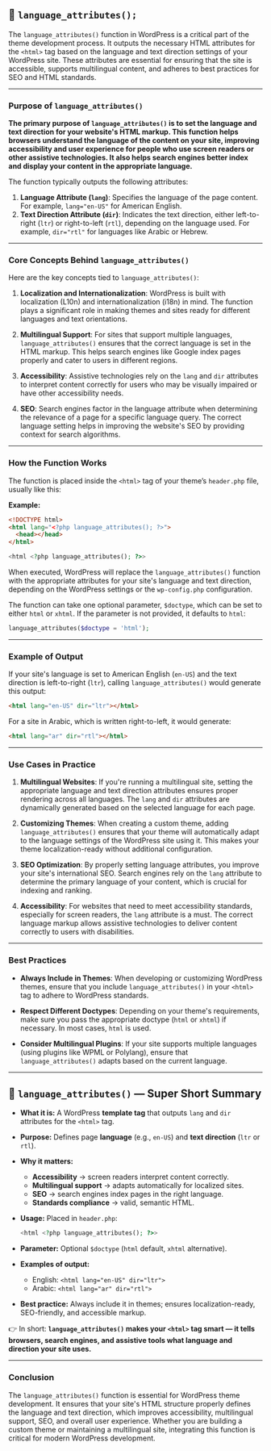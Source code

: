 ## 📌 `language_attributes();`

The `language_attributes()` function in WordPress is a critical part of the theme development process. It outputs the necessary HTML attributes for the `<html>` tag based on the language and text direction settings of your WordPress site. These attributes are essential for ensuring that the site is accessible, supports multilingual content, and adheres to best practices for SEO and HTML standards.

---

### **Purpose of `language_attributes()`**

**The primary purpose of `language_attributes()` is to set the language and text direction for your website's HTML markup. This function helps browsers understand the language of the content on your site, improving accessibility and user experience for people who use screen readers or other assistive technologies. It also helps search engines better index and display your content in the appropriate language.**

The function typically outputs the following attributes:

1. **Language Attribute (`lang`)**: Specifies the language of the page content. For example, `lang="en-US"` for American English.
2. **Text Direction Attribute (`dir`)**: Indicates the text direction, either left-to-right (`ltr`) or right-to-left (`rtl`), depending on the language used. For example, `dir="rtl"` for languages like Arabic or Hebrew.

---

### **Core Concepts Behind `language_attributes()`**

Here are the key concepts tied to `language_attributes()`:

1. **Localization and Internationalization**: WordPress is built with localization (L10n) and internationalization (i18n) in mind. The function plays a significant role in making themes and sites ready for different languages and text orientations.
2. **Multilingual Support**: For sites that support multiple languages, `language_attributes()` ensures that the correct language is set in the HTML markup. This helps search engines like Google index pages properly and cater to users in different regions.
3. **Accessibility**: Assistive technologies rely on the `lang` and `dir` attributes to interpret content correctly for users who may be visually impaired or have other accessibility needs.

4. **SEO**: Search engines factor in the language attribute when determining the relevance of a page for a specific language query. The correct language setting helps in improving the website's SEO by providing context for search algorithms.

---

### **How the Function Works**

The function is placed inside the `<html>` tag of your theme’s `header.php` file, usually like this:

**Example:**

```html
<!DOCTYPE html>
<html lang="<?php language_attributes(); ?>">
  <head></head>
</html>
```

```php
<html <?php language_attributes(); ?>>
```

When executed, WordPress will replace the `language_attributes()` function with the appropriate attributes for your site's language and text direction, depending on the WordPress settings or the `wp-config.php` configuration.

The function can take one optional parameter, `$doctype`, which can be set to either `html` or `xhtml`. If the parameter is not provided, it defaults to `html`:

```php
language_attributes($doctype = 'html');
```

---

### **Example of Output**

If your site's language is set to American English (`en-US`) and the text direction is left-to-right (`ltr`), calling `language_attributes()` would generate this output:

```html
<html lang="en-US" dir="ltr"></html>
```

For a site in Arabic, which is written right-to-left, it would generate:

```html
<html lang="ar" dir="rtl"></html>
```

---

### **Use Cases in Practice**

1. **Multilingual Websites**: If you're running a multilingual site, setting the appropriate language and text direction attributes ensures proper rendering across all languages. The `lang` and `dir` attributes are dynamically generated based on the selected language for each page.

2. **Customizing Themes**: When creating a custom theme, adding `language_attributes()` ensures that your theme will automatically adapt to the language settings of the WordPress site using it. This makes your theme localization-ready without additional configuration.

3. **SEO Optimization**: By properly setting language attributes, you improve your site's international SEO. Search engines rely on the `lang` attribute to determine the primary language of your content, which is crucial for indexing and ranking.

4. **Accessibility**: For websites that need to meet accessibility standards, especially for screen readers, the `lang` attribute is a must. The correct language markup allows assistive technologies to deliver content correctly to users with disabilities.

---

### **Best Practices**

- **Always Include in Themes**: When developing or customizing WordPress themes, ensure that you include `language_attributes()` in your `<html>` tag to adhere to WordPress standards.
- **Respect Different Doctypes**: Depending on your theme's requirements, make sure you pass the appropriate doctype (`html` or `xhtml`) if necessary. In most cases, `html` is used.

- **Consider Multilingual Plugins**: If your site supports multiple languages (using plugins like WPML or Polylang), ensure that `language_attributes()` adapts based on the current language.

---

## 📝 `language_attributes()` — Super Short Summary

* **What it is:** A WordPress **template tag** that outputs `lang` and `dir` attributes for the `<html>` tag.
* **Purpose:** Defines page **language** (e.g., `en-US`) and **text direction** (`ltr` or `rtl`).
* **Why it matters:**

  * **Accessibility** → screen readers interpret content correctly.
  * **Multilingual support** → adapts automatically for localized sites.
  * **SEO** → search engines index pages in the right language.
  * **Standards compliance** → valid, semantic HTML.
* **Usage:** Placed in `header.php`:

  ```php
  <html <?php language_attributes(); ?>>
  ```
* **Parameter:** Optional `$doctype` (`html` default, `xhtml` alternative).
* **Examples of output:**

  * English: `<html lang="en-US" dir="ltr">`
  * Arabic: `<html lang="ar" dir="rtl">`
* **Best practice:** Always include it in themes; ensures localization-ready, SEO-friendly, and accessible markup.

👉 In short: **`language_attributes()` makes your `<html>` tag smart — it tells browsers, search engines, and assistive tools what language and direction your site uses.**

---

### **Conclusion**

The `language_attributes()` function is essential for WordPress theme development. It ensures that your site's HTML structure properly defines the language and text direction, which improves accessibility, multilingual support, SEO, and overall user experience. Whether you are building a custom theme or maintaining a multilingual site, integrating this function is critical for modern WordPress development.
